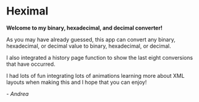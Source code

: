 # Heximal
**Welcome to my binary, hexadecimal, and decimal converter!**

As you may have already guessed, this app can convert any binary, hexadecimal, or decimal value to binary, hexadecimal, or decimal.

I also integrated a history page function to show the last eight conversions that have occurred.

I had lots of fun integrating lots of animations learning more about XML layouts when making this and I hope that you can enjoy!

*- Andrea*


